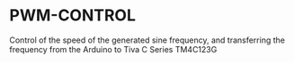# PWM-CONTROL
Control of the speed of the generated sine frequency, and transferring the frequency from the Arduino to Tiva C Series TM4C123G
